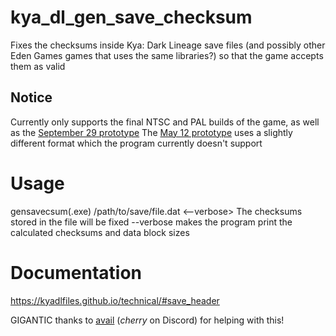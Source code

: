# kya_dl_gen_save_checksum
Fixes the checksums inside Kya: Dark Lineage save files (and possibly other Eden Games games that uses the same libraries?) so that the game accepts them as valid
## Notice
Currently only supports the final NTSC and PAL builds of the game, as well as the [September 29 prototype](https://hiddenpalace.org/Kya:\_Dark\_Lineage\_\(Sep_29,\_2003\_prototype\))  
The [May 12 prototype](https://hiddenpalace.org/Kya:\_Dark\_Lineage\_\(May\_12,\_2003\_prototype\)) uses a slightly different format which the program currently doesn't support

# Usage
gensavecsum(.exe) /path/to/save/file.dat <--verbose>
The checksums stored in the file will be fixed
--verbose makes the program print the calculated checksums and data block sizes

# Documentation
https://kyadlfiles.github.io/technical/#save_header

GIGANTIC thanks to [avail](https://github.com/avail) (_cherry_ on Discord) for helping with this!
